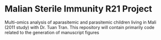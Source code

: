 # Malian Sterile Immunity R21 Project
 Multi-omics analysis of aparasitemic and parasitemic children living in Mali (2011 study) with Dr. Tuan Tran. This repository will contain primarily code related to the generation of manuscript figures
